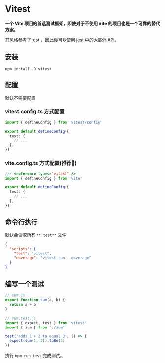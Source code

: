 # Vitest

**一个 Vite 项目的首选测试框架，即使对于不使用 Vite 的项目也是一个可靠的替代方案。**

其风格参考了 jest ，因此你可以使用 jest 中的大部分 API。

## 安装

```
npm install -D vitest
```

## 配置

默认不需要配置

### vitest.config.ts 方式配置

```ts
import { defineConfig } from 'vitest/config'

export default defineConfig({
  test: {
    // ...
  },
})
```

### vite.config.ts 方式配置(推荐:rocket:)

```ts
/// <reference types="vitest" />
import { defineConfig } from 'vite'

export default defineConfig({
  test: {
    // ...
  },
})
```

## 命令行执行

默认会读取所有 `**.test**` 文件

```json
{
  "scripts": {
    "test": "vitest",
    "coverage": "vitest run --coverage"
  }
}
```

## 编写一个测试

```js
// sum.js
export function sum(a, b) {
  return a + b
}
```

```js
// sum.test.js
import { expect, test } from 'vitest'
import { sum } from './sum'

test('adds 1 + 2 to equal 3', () => {
  expect(sum(1, 2)).toBe(3)
})
```

执行 `npm run test` 完成测试。

